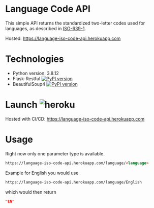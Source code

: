 # Language Code API

This simple API returns the standardized two-letter codes used for languages, as described in [ISO-639-1](https://en.wikipedia.org/wiki/List_of_ISO_639-1_codes).

Hosted: https://language-iso-code-api.herokuapp.com

# Technologies

- Python version: 3.8.12
- Flask-Restful [![PyPI version](https://badge.fury.io/py/Flask-RESTful.svg)](https://badge.fury.io/py/Flask-RESTful)
- BeautifulSoup4 [![PyPI version](https://badge.fury.io/py/beautifulsoup4.svg)](https://badge.fury.io/py/beautifulsoup4)

# Launch ![heroku](https://img.shields.io/badge/Heroku-430098?style=for-the-badge&logo=heroku&logoColor=white)

Hosted with CI/CD: https://language-iso-code-api.herokuapp.com

# Usage

Right now only one parameter type is available.

```HTML
https://language-iso-code-api.herokuapp.com/language/<language>
```

Example for English you would use

```HTML
https://language-iso-code-api.herokuapp.com/language/English
```

which would then return

```JSON
"EN"
```
